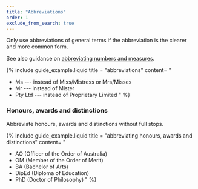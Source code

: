 ```yaml
---
title: "Abbreviations"
order: 1
exclude_from_search: true
---
```


Only use abbreviations of general terms if the abbreviation is the clearer and more common form.

See also guidance on [abbreviating numbers and measures](/numbers-measurements/).

{% include guide_example.liquid
  title = "abbreviations"
  content= "
- Ms --- instead of Miss/Mistress or Mrs/Misses
- Mr --- instead of Mister
- Pty Ltd --- instead of Proprietary Limited
"
%}

### Honours, awards and distinctions

Abbreviate honours, awards and distinctions without full stops.

{% include guide_example.liquid
  title = "abbreviating honours, awards and distinctions"
  content= "
- AO (Officer of the Order of Australia)
- OM (Member of the Order of Merit)
- BA (Bachelor of Arts)
- DipEd (Diploma of Education)
- PhD (Doctor of Philosophy)
"
%}
